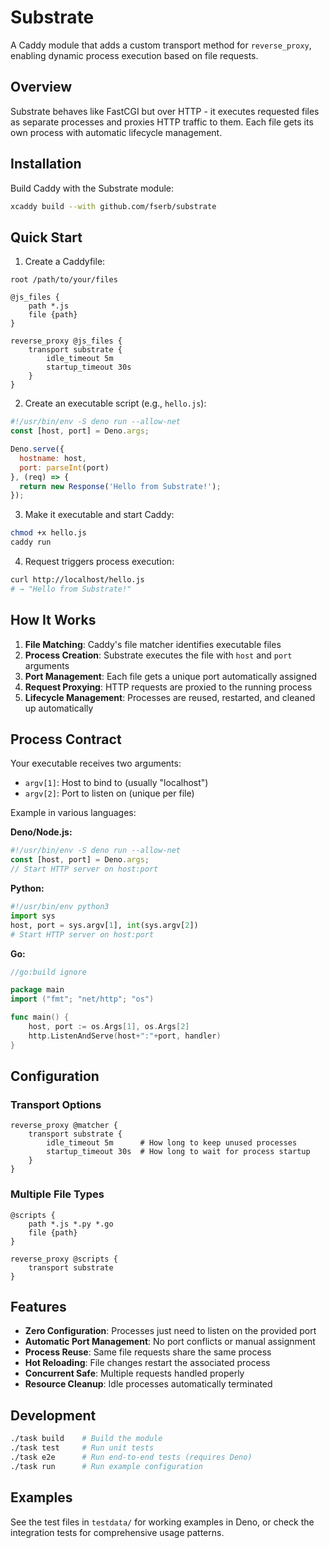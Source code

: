 # Substrate

A Caddy module that adds a custom transport method for `reverse_proxy`, enabling dynamic process execution based on file requests.

## Overview

Substrate behaves like FastCGI but over HTTP - it executes requested files as separate processes and proxies HTTP traffic to them. Each file gets its own process with automatic lifecycle management.

## Installation

Build Caddy with the Substrate module:

```bash
xcaddy build --with github.com/fserb/substrate
```

## Quick Start

1. Create a Caddyfile:
```
root /path/to/your/files

@js_files {
    path *.js
    file {path}
}

reverse_proxy @js_files {
    transport substrate {
        idle_timeout 5m
        startup_timeout 30s
    }
}
```

2. Create an executable script (e.g., `hello.js`):
```javascript
#!/usr/bin/env -S deno run --allow-net
const [host, port] = Deno.args;

Deno.serve({ 
  hostname: host, 
  port: parseInt(port) 
}, (req) => {
  return new Response('Hello from Substrate!');
});
```

3. Make it executable and start Caddy:
```bash
chmod +x hello.js
caddy run
```

4. Request triggers process execution:
```bash
curl http://localhost/hello.js
# → "Hello from Substrate!"
```

## How It Works

1. **File Matching**: Caddy's file matcher identifies executable files
2. **Process Creation**: Substrate executes the file with `host` and `port` arguments
3. **Port Management**: Each file gets a unique port automatically assigned
4. **Request Proxying**: HTTP requests are proxied to the running process
5. **Lifecycle Management**: Processes are reused, restarted, and cleaned up automatically

## Process Contract

Your executable receives two arguments:
- `argv[1]`: Host to bind to (usually "localhost")
- `argv[2]`: Port to listen on (unique per file)

Example in various languages:

**Deno/Node.js:**
```javascript
#!/usr/bin/env -S deno run --allow-net
const [host, port] = Deno.args;
// Start HTTP server on host:port
```

**Python:**
```python
#!/usr/bin/env python3
import sys
host, port = sys.argv[1], int(sys.argv[2])
# Start HTTP server on host:port
```

**Go:**
```go
//go:build ignore

package main
import ("fmt"; "net/http"; "os")

func main() {
    host, port := os.Args[1], os.Args[2]
    http.ListenAndServe(host+":"+port, handler)
}
```

## Configuration

### Transport Options

```
reverse_proxy @matcher {
    transport substrate {
        idle_timeout 5m      # How long to keep unused processes
        startup_timeout 30s  # How long to wait for process startup
    }
}
```

### Multiple File Types

```
@scripts {
    path *.js *.py *.go
    file {path}
}

reverse_proxy @scripts {
    transport substrate
}
```

## Features

- **Zero Configuration**: Processes just need to listen on the provided port
- **Automatic Port Management**: No port conflicts or manual assignment
- **Process Reuse**: Same file requests share the same process
- **Hot Reloading**: File changes restart the associated process
- **Concurrent Safe**: Multiple requests handled properly
- **Resource Cleanup**: Idle processes automatically terminated

## Development

```bash
./task build    # Build the module
./task test     # Run unit tests
./task e2e      # Run end-to-end tests (requires Deno)
./task run      # Run example configuration
```

## Examples

See the test files in `testdata/` for working examples in Deno, or check the integration tests for comprehensive usage patterns.